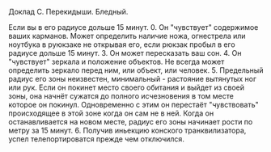 Доклад С. Перекидыши. Бледный.

Если вы в его радиусе дольше 15 минут.
0. Он "чувствует" содержимое ваших карманов. Может определить наличие ножа, огнестрела или ноутбука в руюкзаке не открывая его, если рюкзак пробыл в его радиусе дольше 15 минут.
3. Он может пересказать ваш сон.
4. Он "чувствует" зеркала и положение объектов. Не всегда может определить зеркало перед ним, или объект, или человек.
5. Предельный радиус его зоны неизвестен, минимальный - растояние вытянутых ног или рук. Если он покинет место своего обитания и выйдет из своей зоны, она начнёт сужатся до полного исчезновения в том месте которое он покинул. Одновременно с этим он перестаёт "чувствовать" происходящее в этой зоне когда он сам не в ней. Когда он останавливается на новом месте, радиус его зоны начинает рости по метру за 15 минут.
6. Получив иньекцию конского транквилизатора, успел телепортироватся прежде чем отключился.